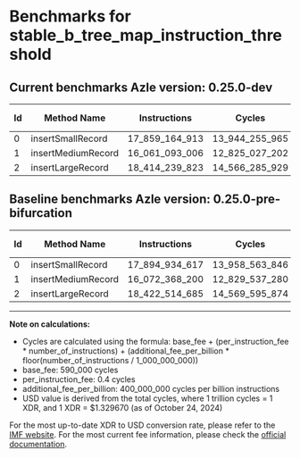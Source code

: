 # Benchmarks for stable_b_tree_map_instruction_threshold

## Current benchmarks Azle version: 0.25.0-dev

| Id  | Method Name        | Instructions   | Cycles         | USD           | USD/Million Calls | Change                                 |
| --- | ------------------ | -------------- | -------------- | ------------- | ----------------- | -------------------------------------- |
| 0   | insertSmallRecord  | 17_859_164_913 | 13_944_255_965 | $0.0185412588 | $18_541.25        | <font color="green">-35_769_704</font> |
| 1   | insertMediumRecord | 16_061_093_006 | 12_825_027_202 | $0.0170530539 | $17_053.05        | <font color="green">-11_275_194</font> |
| 2   | insertLargeRecord  | 18_414_239_823 | 14_566_285_929 | $0.0193683534 | $19_368.35        | <font color="green">-8_274_862</font>  |

## Baseline benchmarks Azle version: 0.25.0-pre-bifurcation

| Id  | Method Name        | Instructions   | Cycles         | USD           | USD/Million Calls |
| --- | ------------------ | -------------- | -------------- | ------------- | ----------------- |
| 0   | insertSmallRecord  | 17_894_934_617 | 13_958_563_846 | $0.0185602836 | $18_560.28        |
| 1   | insertMediumRecord | 16_072_368_200 | 12_829_537_280 | $0.0170590508 | $17_059.05        |
| 2   | insertLargeRecord  | 18_422_514_685 | 14_569_595_874 | $0.0193727545 | $19_372.75        |

---

**Note on calculations:**

-   Cycles are calculated using the formula: base_fee + (per_instruction_fee \* number_of_instructions) + (additional_fee_per_billion \* floor(number_of_instructions / 1_000_000_000))
-   base_fee: 590_000 cycles
-   per_instruction_fee: 0.4 cycles
-   additional_fee_per_billion: 400_000_000 cycles per billion instructions
-   USD value is derived from the total cycles, where 1 trillion cycles = 1 XDR, and 1 XDR = $1.329670 (as of October 24, 2024)

For the most up-to-date XDR to USD conversion rate, please refer to the [IMF website](https://www.imf.org/external/np/fin/data/rms_sdrv.aspx).
For the most current fee information, please check the [official documentation](https://internetcomputer.org/docs/current/developer-docs/gas-cost#execution).

